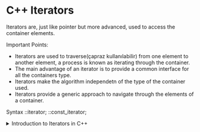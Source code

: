 # C++ Iterators

Iterators are, just like pointer but more advanced, used to access the container elements.

Important Points: 
- Iterators are used to traverse(çapraz kullanılabilir) from one element to another element, a process is known as iterating through the container.
- The main advantage of an iterator is to provide a common interface for all the containers type.
- Iterators make the algorithm independetn of the type of the container used.
- Iterators provide a generic approach to navigate through the elements of a container.

Syntax
<ContainerType>::iterator;
<ContainerType>::const_iterator;

<details>
<summary> Introduction to Iterators in C++ </summary>

| English | Türkçe |
| --- | --- |
|- An iterator is an object (like a pointer) that points to an element inside the container. |- Bir iterator container içindeki bir elemenatı işaret eden bir nesnedir (bir pointer gibi). |
|- We can use iterators to move through the contents of the container. |- Container içeriği boyunca itertorler ile hareket edebiliriz. |
|- Iterators play a critical role in connecting algorithm with containers along with the manipulation of data stored inside the containers. |- Iteratörler container içindeki data manipülasyonuyla containerlar ve algoritmalar arasındaki bağlantıda önemli rol oynar. |
|-The most obvious from of an iterator is a pointer. | -Iteratorün bir işaretçi olduğu en belirgindir.|
|- A pointer can point to elements in an array and can iterate through them using the increment operator (++) |- Bir pointer ++ operatörünü kullanarak array içerisindeki elemanları iterate edebilir. |

</details>
